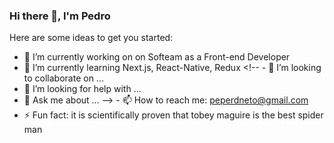 ### Hi there 👋, I'm Pedro

<!--**Pedro-rdn/Pedro-rdn** is a ✨ _special_ ✨ repository because its `README.md` (this file) appears on your GitHub profile.-->

Here are some ideas to get you started:

- 🔭 I’m currently working on on Softeam as a Front-end Developer
- 🌱 I’m currently learning Next.js, React-Native, Redux <!-- - 👯 I’m looking to collaborate on ...
- 🤔 I’m looking for help with ...
- 💬 Ask me about ...  --> - 📫 How to reach me: peperdneto@gmail.com
- ⚡ Fun fact: it is scientifically proven that tobey maguire is the best spider man

